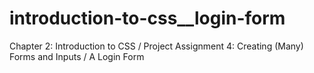 # introduction-to-css__login-form
Chapter 2: Introduction to CSS / Project Assignment 4: Creating (Many) Forms and Inputs / A Login Form
